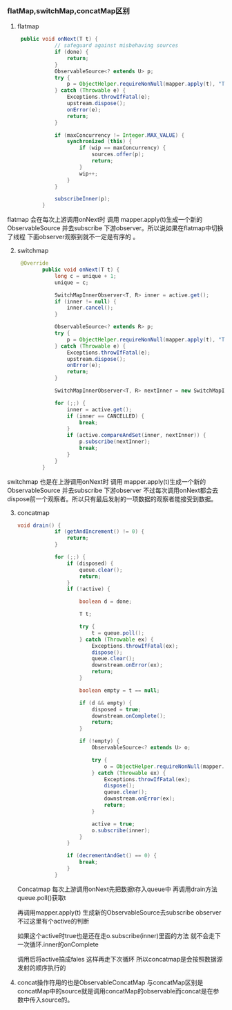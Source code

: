 ### flatMap,switchMap,concatMap区别

1. flatmap 

   ```java
    public void onNext(T t) {
               // safeguard against misbehaving sources
               if (done) {
                   return;
               }
               ObservableSource<? extends U> p;
               try {
                   p = ObjectHelper.requireNonNull(mapper.apply(t), "The mapper returned a null ObservableSource");
               } catch (Throwable e) {
                   Exceptions.throwIfFatal(e);
                   upstream.dispose();
                   onError(e);
                   return;
               }
   
               if (maxConcurrency != Integer.MAX_VALUE) {
                   synchronized (this) {
                       if (wip == maxConcurrency) {
                           sources.offer(p);
                           return;
                       }
                       wip++;
                   }
               }
   
               subscribeInner(p);
           }
   ```


flatmap 会在每次上游调用onNext时 调用 mapper.apply(t)生成一个新的ObservableSource 并去subscribe 下游observer。所以说如果在flatmap中切换了线程 下面observer观察到就不一定是有序的 。 



2. switchmap 

   ```java
    @Override
           public void onNext(T t) {
               long c = unique + 1;
               unique = c;
   
               SwitchMapInnerObserver<T, R> inner = active.get();
               if (inner != null) {
                   inner.cancel();
               }
   
               ObservableSource<? extends R> p;
               try {
                   p = ObjectHelper.requireNonNull(mapper.apply(t), "The ObservableSource returned is null");
               } catch (Throwable e) {
                   Exceptions.throwIfFatal(e);
                   upstream.dispose();
                   onError(e);
                   return;
               }
   
               SwitchMapInnerObserver<T, R> nextInner = new SwitchMapInnerObserver<T, R>(this, c, bufferSize);
   
               for (;;) {
                   inner = active.get();
                   if (inner == CANCELLED) {
                       break;
                   }
                   if (active.compareAndSet(inner, nextInner)) {
                       p.subscribe(nextInner);
                       break;
                   }
               }
           }
   ```


switchmap 也是在上游调用onNext时 调用 mapper.apply(t)生成一个新的ObservableSource 并去subscribe 下游observer 不过每次调用onNext都会去dispose前一个观察者。所以只有最后发射的一项数据的观察者能接受到数据。 



3. concatmap

   ```java
   void drain() {
               if (getAndIncrement() != 0) {
                   return;
               }
   
               for (;;) {
                   if (disposed) {
                       queue.clear();
                       return;
                   }
                   if (!active) {
   
                       boolean d = done;
   
                       T t;
   
                       try {
                           t = queue.poll();
                       } catch (Throwable ex) {
                           Exceptions.throwIfFatal(ex);
                           dispose();
                           queue.clear();
                           downstream.onError(ex);
                           return;
                       }
   
                       boolean empty = t == null;
   
                       if (d && empty) {
                           disposed = true;
                           downstream.onComplete();
                           return;
                       }
   
                       if (!empty) {
                           ObservableSource<? extends U> o;
   
                           try {
                               o = ObjectHelper.requireNonNull(mapper.apply(t), "The mapper returned a null ObservableSource");
                           } catch (Throwable ex) {
                               Exceptions.throwIfFatal(ex);
                               dispose();
                               queue.clear();
                               downstream.onError(ex);
                               return;
                           }
   
                           active = true;
                           o.subscribe(inner);
                       }
                   }
   
                   if (decrementAndGet() == 0) {
                       break;
                   }
               }
   ```

   Concatmap 每次上游调用onNext先把数据t存入queue中 再调用drain方法 queue.poll()获取t

   再调用mapper.apply(t) 生成新的ObservableSource去subscribe observer不过这里有个active的判断

   如果这个active时true也是还在走o.subscribe(inner)里面的方法 就不会走下一次循环.inner的onComplete

   调用后将active搞成fales 这样再走下次循环 所以concatmap是会按照数据源发射的顺序执行的

4. concat操作符用的也是ObservableConcatMap 与concatMap区别是 concatMap中的source就是调用concatMap的observable而concat是在参数中传入source的。